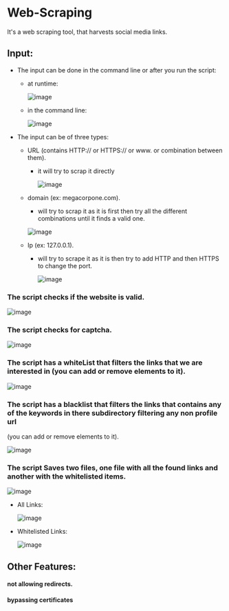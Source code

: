 # Web-Scraping
 It's a web scraping tool, that harvests social media links.

## Input:

- The input can be done in the command line or after you run the script:
  - at runtime:
  
    ![image](https://user-images.githubusercontent.com/81851926/179396781-fa4efa6c-0db0-4a57-b198-40a3c6f6a173.png)
    
  - in the command line:
  
    ![image](https://user-images.githubusercontent.com/81851926/179396906-358e066f-fc19-4e75-91de-e6623e78c14f.png)


- The input can be of three types:

  - URL (contains HTTP:// or HTTPS:// or www. or combination between them).
    - it will try to scrap it directly
    
      ![image](https://user-images.githubusercontent.com/81851926/179396964-c4e40e27-0a52-4795-aef3-5c7f5f0c4a68.png)

  - domain (ex: megacorpone.com).
    - will try to scrap it as it is first then try all the different combinations until it finds a valid one.
     
     ![image](https://user-images.githubusercontent.com/81851926/179397177-9bc5f010-c537-484a-8b17-04035efba72c.png)

  - Ip (ex: 127.0.0.1).
    - will try to scrape it as it is then try to add HTTP and then HTTPS to change the port.
      
      ![image](https://user-images.githubusercontent.com/81851926/179397522-0c17d6e3-8ae6-4baa-898d-c97765120804.png)


### The script checks if the website is valid.
  
  ![image](https://user-images.githubusercontent.com/81851926/179397242-5b11cfa0-4c68-4977-8f02-a7189d3e2bd8.png)

### The script checks for captcha.
  
  ![image](https://user-images.githubusercontent.com/81851926/179397219-c3b14460-4895-438f-87a4-80224acabdf8.png)

### The script has a whiteList that filters the links that we are interested in (you can add or remove elements to it).
  
  ![image](https://user-images.githubusercontent.com/81851926/181505696-1d633b61-30bb-4aef-8f3d-22c78acc14ab.png)

  
### The script has a blacklist that filters the links that contains any of the keywords in there subdirectory filtering any non profile url
  (you can add or remove elements to it).
  
  ![image](https://user-images.githubusercontent.com/81851926/181505338-2ea8392b-45a3-49af-b304-f0e81c6c2482.png)

### The script Saves two files, one file with all the found links and another with the whitelisted items.

  ![image](https://user-images.githubusercontent.com/81851926/179397409-ffed665e-5e84-418e-89d4-f6f92c1324a6.png)

  - All Links:
    
    ![image](https://user-images.githubusercontent.com/81851926/179397440-a31f90d8-d875-490e-9ba0-f95a61e9f81b.png)

  - Whitelisted Links:
    
    ![image](https://user-images.githubusercontent.com/81851926/179397458-554923df-c156-4b79-9beb-9a774faa47b4.png)

## Other Features:

#### not allowing redirects.
#### bypassing certificates

